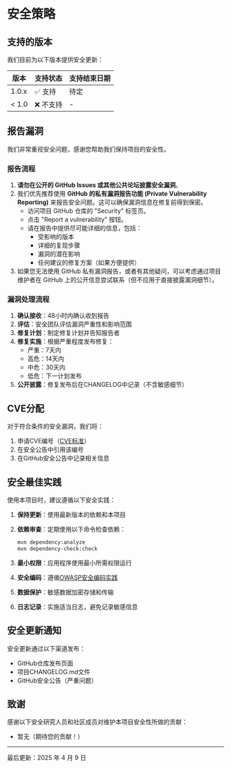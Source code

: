 # 安全策略

## 支持的版本

我们目前为以下版本提供安全更新：

| 版本 | 支持状态 | 支持结束日期 |
| --- | --- | --- |
| 1.0.x | ✅ 支持 | 待定 |
| < 1.0 | ❌ 不支持 | - |

## 报告漏洞

我们非常重视安全问题，感谢您帮助我们保持项目的安全性。

### 报告流程

1. **请勿在公开的 GitHub Issues 或其他公共论坛披露安全漏洞**。
2. 我们优先推荐使用 **GitHub 的私有漏洞报告功能 (Private Vulnerability Reporting)** 来报告安全问题。这可以确保漏洞信息在修复前得到保密。
    - 访问项目 GitHub 仓库的 "Security" 标签页。
    - 点击 "Report a vulnerability" 按钮。
    - 请在报告中提供尽可能详细的信息，包括：
        - 受影响的版本
        - 详细的复现步骤
        - 漏洞的潜在影响
        - 任何建议的修复方案（如果方便提供）
3. 如果您无法使用 GitHub 私有漏洞报告，或者有其他疑问，可以考虑通过项目维护者在 GitHub 上的公开信息尝试联系（但不应用于直接披露漏洞细节）。

### 漏洞处理流程

1. **确认接收**：48小时内确认收到报告
2. **评估**：安全团队评估漏洞严重性和影响范围
3. **修复计划**：制定修复计划并告知报告者
4. **修复实施**：根据严重程度发布修复：
   - 严重：7天内
   - 高危：14天内
   - 中危：30天内
   - 低危：下一计划发布
5. **公开披露**：修复发布后在CHANGELOG中记录（不含敏感细节）

## CVE分配

对于符合条件的安全漏洞，我们将：

1. 申请CVE编号（[CVE标准](https://cve.mitre.org/)）
2. 在安全公告中引用该编号
3. 在GitHub安全公告中记录相关信息

## 安全最佳实践

使用本项目时，建议遵循以下安全实践：

1. **保持更新**：使用最新版本的依赖和本项目
2. **依赖审查**：定期使用以下命令检查依赖：

   ```bash
   mvn dependency:analyze
   mvn dependency-check:check
   ```

3. **最小权限**：应用程序使用最小所需权限运行
4. **安全编码**：遵循[OWASP安全编码实践](https://owasp.org/www-project-secure-coding-practices-quick-reference-guide/)
5. **数据保护**：敏感数据加密存储和传输
6. **日志记录**：实施适当日志，避免记录敏感信息

## 安全更新通知

安全更新通过以下渠道发布：

- GitHub仓库发布页面
- 项目CHANGELOG.md文件
- GitHub安全公告（严重问题）

## 致谢

感谢以下安全研究人员和社区成员对维护本项目安全性所做的贡献：

- 暂无（期待您的贡献！）

---

最后更新：2025 年 4 月 9 日
